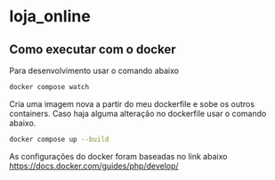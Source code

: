 # loja_online

## Como executar com o docker

Para desenvolvimento usar o comando abaixo
```bash
docker compose watch
```

Cria uma imagem nova a partir do meu dockerfile e sobe os outros containers.
Caso haja alguma alteração no dockerfile usar o comando abaixo.
```bash
docker compose up --build
```

As configurações do docker foram baseadas no link abaixo
https://docs.docker.com/guides/php/develop/
